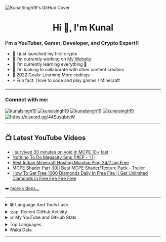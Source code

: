 ![KunalSingh19's GitHub Cover](https://cool-cover.up.railway.app/cover.png?username=KunalSingh19&text=Hi,+I'm+KunalSingh19&pattern=p2)
<h1 align="center">Hi 👋, I'm Kunal</h1>

### I'm a YouTuber, Gamer, Developer, and Crypto Expert!!

- 🔭 I just launched my first crypto
- 🔭 I’m currently working on [My Website](https://KunalSingh19.tech)
- 🌱 I’m currently learning everything 🤣
- 👯 I’m looking to collaborate with other content creators
- 🥅 2022 Goals: Learning More codings 
- ⚡ Fun fact: I love to code and play games / Minecraft

---

<h3 align="left">Connect with me:</h3>
<p align="left">
<a href="https://codepen.io/kunalsingh19" target="blank"><img align="center" src="https://raw.githubusercontent.com/rahuldkjain/github-profile-readme-generator/master/src/images/icons/Social/codepen.svg" alt="kunalsingh19" height="30" width="40" /></a>
<a href="https://codesandbox.com/kunalsingh19" target="blank"><img align="center" src="https://raw.githubusercontent.com/rahuldkjain/github-profile-readme-generator/master/src/images/icons/Social/codesandbox.svg" alt="kunalsingh19" height="30" width="40" /></a>
<a href="https://kaggle.com/kunalsingh19" target="blank"><img align="center" src="https://raw.githubusercontent.com/rahuldkjain/github-profile-readme-generator/master/src/images/icons/Social/kaggle.svg" alt="kunalsingh19" height="30" width="40" /></a>
<a href="https://www.youtube.com/c/kunalsingh19" target="blank"><img align="center" src="https://raw.githubusercontent.com/rahuldkjain/github-profile-readme-generator/master/src/images/icons/Social/youtube.svg" alt="kunalsingh19" height="30" width="40" /></a>
<a href="https://discord.gg/https://discord.gg/44SuyqbtvW" target="blank"><img align="center" src="https://raw.githubusercontent.com/rahuldkjain/github-profile-readme-generator/master/src/images/icons/Social/discord.svg" alt="https://discord.gg/44SuyqbtvW" height="30" width="40" /></a>
</p>

---

## 📺 Latest YouTube Videos
<!-- YOUTUBE:START -->
- [i survived 30 minutes on void in MCPE 10× fast](https://www.youtube.com/watch?v=dj-PPB5tMjw)
- [Nothing To Do Megacity Smp ||#EP - 1 ||](https://www.youtube.com/watch?v=Gkm2LcaArsM)
- [Best Indian Minecraft Hosting Mumbai Ping 24/7 lag Free](https://www.youtube.com/watch?v=j4dsNR9SKXA)
- [MCPE Shader Part ||0|| Best MCPE Shader/Texture Pack - Trailer](https://www.youtube.com/watch?v=eExan5C3LlU)
- [How To Get Free 1000 Diamonds Daily In Free Fire || Get Unlimited Diamonds In Free Fire Fire Free](https://www.youtube.com/watch?v=_Em6N9wl5uQ)
<!-- YOUTUBE:END -->
➡️ [more videos...](https://youtube.com/KunalSingh19)

---

<details>
 <summary>🛠 Language And Tools I use</summary>


<p align="left"> <a href="https://developer.android.com" target="_blank" rel="noreferrer"> <img src="https://raw.githubusercontent.com/devicons/devicon/master/icons/android/android-original-wordmark.svg" alt="android" width="40" height="40"/> </a> <a href="https://www.arduino.cc/" target="_blank" rel="noreferrer"> <img src="https://cdn.worldvectorlogo.com/logos/arduino-1.svg" alt="arduino" width="40" height="40"/> </a> <a href="https://aws.amazon.com" target="_blank" rel="noreferrer"> <img src="https://raw.githubusercontent.com/devicons/devicon/master/icons/amazonwebservices/amazonwebservices-original-wordmark.svg" alt="aws" width="40" height="40"/> </a> <a href="https://azure.microsoft.com/en-in/" target="_blank" rel="noreferrer"> <img src="https://www.vectorlogo.zone/logos/microsoft_azure/microsoft_azure-icon.svg" alt="azure" width="40" height="40"/> </a> <a href="https://babeljs.io/" target="_blank" rel="noreferrer"> <img src="https://www.vectorlogo.zone/logos/babeljs/babeljs-icon.svg" alt="babel" width="40" height="40"/> </a> <a href="https://www.gnu.org/software/bash/" target="_blank" rel="noreferrer"> <img src="https://www.vectorlogo.zone/logos/gnu_bash/gnu_bash-icon.svg" alt="bash" width="40" height="40"/> </a> <a href="https://www.blender.org/" target="_blank" rel="noreferrer"> <img src="https://download.blender.org/branding/community/blender_community_badge_white.svg" alt="blender" width="40" height="40"/> </a> <a href="https://getbootstrap.com" target="_blank" rel="noreferrer"> <img src="https://raw.githubusercontent.com/devicons/devicon/master/icons/bootstrap/bootstrap-plain-wordmark.svg" alt="bootstrap" width="40" height="40"/> </a> <a href="https://www.cprogramming.com/" target="_blank" rel="noreferrer"> <img src="https://raw.githubusercontent.com/devicons/devicon/master/icons/c/c-original.svg" alt="c" width="40" height="40"/> </a> <a href="https://circleci.com" target="_blank" rel="noreferrer"> <img src="https://www.vectorlogo.zone/logos/circleci/circleci-icon.svg" alt="circleci" width="40" height="40"/> </a> <a href="https://www.w3schools.com/cpp/" target="_blank" rel="noreferrer"> <img src="https://raw.githubusercontent.com/devicons/devicon/master/icons/cplusplus/cplusplus-original.svg" alt="cplusplus" width="40" height="40"/> </a> <a href="https://www.w3schools.com/cs/" target="_blank" rel="noreferrer"> <img src="https://raw.githubusercontent.com/devicons/devicon/master/icons/csharp/csharp-original.svg" alt="csharp" width="40" height="40"/> </a> <a href="https://www.w3schools.com/css/" target="_blank" rel="noreferrer"> <img src="https://raw.githubusercontent.com/devicons/devicon/master/icons/css3/css3-original-wordmark.svg" alt="css3" width="40" height="40"/> </a> <a href="https://www.docker.com/" target="_blank" rel="noreferrer"> <img src="https://raw.githubusercontent.com/devicons/devicon/master/icons/docker/docker-original-wordmark.svg" alt="docker" width="40" height="40"/> </a> <a href="https://firebase.google.com/" target="_blank" rel="noreferrer"> <img src="https://www.vectorlogo.zone/logos/firebase/firebase-icon.svg" alt="firebase" width="40" height="40"/> </a> <a href="https://flask.palletsprojects.com/" target="_blank" rel="noreferrer"> <img src="https://www.vectorlogo.zone/logos/pocoo_flask/pocoo_flask-icon.svg" alt="flask" width="40" height="40"/> </a> <a href="https://flutter.dev" target="_blank" rel="noreferrer"> <img src="https://www.vectorlogo.zone/logos/flutterio/flutterio-icon.svg" alt="flutter" width="40" height="40"/> </a> <a href="https://cloud.google.com" target="_blank" rel="noreferrer"> <img src="https://www.vectorlogo.zone/logos/google_cloud/google_cloud-icon.svg" alt="gcp" width="40" height="40"/> </a> <a href="https://git-scm.com/" target="_blank" rel="noreferrer"> <img src="https://www.vectorlogo.zone/logos/git-scm/git-scm-icon.svg" alt="git" width="40" height="40"/> </a> <a href="https://golang.org" target="_blank" rel="noreferrer"> <img src="https://raw.githubusercontent.com/devicons/devicon/master/icons/go/go-original.svg" alt="go" width="40" height="40"/> </a> <a href="https://heroku.com" target="_blank" rel="noreferrer"> <img src="https://www.vectorlogo.zone/logos/heroku/heroku-icon.svg" alt="heroku" width="40" height="40"/> </a> <a href="https://www.w3.org/html/" target="_blank" rel="noreferrer"> <img src="https://raw.githubusercontent.com/devicons/devicon/master/icons/html5/html5-original-wordmark.svg" alt="html5" width="40" height="40"/> </a> <a href="https://ifttt.com/" target="_blank" rel="noreferrer"> <img src="https://www.vectorlogo.zone/logos/ifttt/ifttt-ar21.svg" alt="ifttt" width="40" height="40"/> </a> <a href="https://www.adobe.com/in/products/illustrator.html" target="_blank" rel="noreferrer"> <img src="https://www.vectorlogo.zone/logos/adobe_illustrator/adobe_illustrator-icon.svg" alt="illustrator" width="40" height="40"/> </a> <a href="https://developer.mozilla.org/en-US/docs/Web/JavaScript" target="_blank" rel="noreferrer"> <img src="https://raw.githubusercontent.com/devicons/devicon/master/icons/javascript/javascript-original.svg" alt="javascript" width="40" height="40"/> </a> <a href="https://jekyllrb.com/" target="_blank" rel="noreferrer"> <img src="https://www.vectorlogo.zone/logos/jekyllrb/jekyllrb-icon.svg" alt="jekyll" width="40" height="40"/> </a> <a href="https://www.linux.org/" target="_blank" rel="noreferrer"> <img src="https://raw.githubusercontent.com/devicons/devicon/master/icons/linux/linux-original.svg" alt="linux" width="40" height="40"/> </a> <a href="https://www.mongodb.com/" target="_blank" rel="noreferrer"> <img src="https://raw.githubusercontent.com/devicons/devicon/master/icons/mongodb/mongodb-original-wordmark.svg" alt="mongodb" width="40" height="40"/> </a> <a href="https://www.mysql.com/" target="_blank" rel="noreferrer"> <img src="https://raw.githubusercontent.com/devicons/devicon/master/icons/mysql/mysql-original-wordmark.svg" alt="mysql" width="40" height="40"/> </a> <a href="https://nextjs.org/" target="_blank" rel="noreferrer"> <img src="https://cdn.worldvectorlogo.com/logos/nextjs-2.svg" alt="nextjs" width="40" height="40"/> </a> <a href="https://nodejs.org" target="_blank" rel="noreferrer"> <img src="https://raw.githubusercontent.com/devicons/devicon/master/icons/nodejs/nodejs-original-wordmark.svg" alt="nodejs" width="40" height="40"/> </a> <a href="https://www.perl.org/" target="_blank" rel="noreferrer"> <img src="https://api.iconify.design/logos-perl.svg" alt="perl" width="40" height="40"/> </a> <a href="https://www.photoshop.com/en" target="_blank" rel="noreferrer"> <img src="https://raw.githubusercontent.com/devicons/devicon/master/icons/photoshop/photoshop-line.svg" alt="photoshop" width="40" height="40"/> </a> <a href="https://www.php.net" target="_blank" rel="noreferrer"> <img src="https://raw.githubusercontent.com/devicons/devicon/master/icons/php/php-original.svg" alt="php" width="40" height="40"/> </a> <a href="https://www.postgresql.org" target="_blank" rel="noreferrer"> <img src="https://raw.githubusercontent.com/devicons/devicon/master/icons/postgresql/postgresql-original-wordmark.svg" alt="postgresql" width="40" height="40"/> </a> <a href="https://www.python.org" target="_blank" rel="noreferrer"> <img src="https://raw.githubusercontent.com/devicons/devicon/master/icons/python/python-original.svg" alt="python" width="40" height="40"/> </a> <a href="https://reactjs.org/" target="_blank" rel="noreferrer"> <img src="https://raw.githubusercontent.com/devicons/devicon/master/icons/react/react-original-wordmark.svg" alt="react" width="40" height="40"/> </a> <a href="https://reactnative.dev/" target="_blank" rel="noreferrer"> <img src="https://reactnative.dev/img/header_logo.svg" alt="reactnative" width="40" height="40"/> </a> <a href="https://redis.io" target="_blank" rel="noreferrer"> <img src="https://raw.githubusercontent.com/devicons/devicon/master/icons/redis/redis-original-wordmark.svg" alt="redis" width="40" height="40"/> </a> <a href="https://sass-lang.com" target="_blank" rel="noreferrer"> <img src="https://raw.githubusercontent.com/devicons/devicon/master/icons/sass/sass-original.svg" alt="sass" width="40" height="40"/> </a> <a href="https://www.sqlite.org/" target="_blank" rel="noreferrer"> <img src="https://www.vectorlogo.zone/logos/sqlite/sqlite-icon.svg" alt="sqlite" width="40" height="40"/> </a> <a href="https://www.typescriptlang.org/" target="_blank" rel="noreferrer"> <img src="https://raw.githubusercontent.com/devicons/devicon/master/icons/typescript/typescript-original.svg" alt="typescript" width="40" height="40"/> </a> <a href="https://unity.com/" target="_blank" rel="noreferrer"> <img src="https://www.vectorlogo.zone/logos/unity3d/unity3d-icon.svg" alt="unity" width="40" height="40"/> </a> <a href="https://unrealengine.com/" target="_blank" rel="noreferrer"> <img src="https://raw.githubusercontent.com/kenangundogan/fontisto/036b7eca71aab1bef8e6a0518f7329f13ed62f6b/icons/svg/brand/unreal-engine.svg" alt="unreal" width="40" height="40"/> </a> <a href="https://vuejs.org/" target="_blank" rel="noreferrer"> <img src="https://raw.githubusercontent.com/devicons/devicon/master/icons/vuejs/vuejs-original-wordmark.svg" alt="vuejs" width="40" height="40"/> </a> <a href="https://www.adobe.com/products/xd.html" target="_blank" rel="noreferrer"> <img src="https://cdn.worldvectorlogo.com/logos/adobe-xd.svg" alt="xd" width="40" height="40"/> </a> </p>


</details>

<details>
  <summary>:zap: Recent GitHub Activity</summary>
  
<!--START_SECTION:activity-->
1. ❗️ Opened issue [#11](https://github.com/AyeSpacey/Nvimfy/issues/11) in [AyeSpacey/Nvimfy](https://github.com/AyeSpacey/Nvimfy)
2. ❗️ Opened issue [#4155](https://github.com/npm/cli/issues/4155) in [npm/cli](https://github.com/npm/cli)
3. ❗️ Opened issue [#1](https://github.com/orsondmc/minecraft-chat-log-parser/issues/1) in [orsondmc/minecraft-chat-log-parser](https://github.com/orsondmc/minecraft-chat-log-parser)
<!--END_SECTION:activity-->

</details>

<details>
  <summary>📊 My YouTube and GitHub Stats</summary>

 [![KunalZingh19's youtube stats](https://youtube-stats-card.vercel.app/api?channelid=UCb_c2IhWw5rOQ2VoGUiKHEw&layout=extruded)](https://www.youtube.com/KunalSingh19)

  [![KunalSingh19's GitHub stats](https://github-readme-stats.vercel.app/api?username=KunalSingh19&count_private=true&show_icons=true&include_all_commits=true&border_radius=true)](https://github.com/KunalSingh19/)

<p align="left"> <a href="https://github.com/ryo-ma/github-profile-trophy"><img src="https://github-profile-trophy.vercel.app/?username=kunalsingh19" alt="kunalsingh19" /></a> </p>

<p><img align="center" src="https://github-readme-streak-stats.herokuapp.com/?user=kunalsingh19&" alt="kunalsingh19" /></p>


</details>
<details>
  <summary>Top Languages</summary>

  [![Top Langs](https://github-readme-stats.vercel.app/api/top-langs/?username=KunalSingh19&layout=compact&langs_count=10)](https://github.com/KunalSingh19)

</details>
<details>
  <summary>Waka Data</summary>

<!--START_SECTION:waka-->
![Code Time](http://img.shields.io/badge/Code%20Time-0%20secs-blue)

![Lines of code](https://img.shields.io/badge/From%20Hello%20World%20I%27ve%20Written--32%20Thousand%20lines%20of%20code-blue)

**🐱 My GitHub Data** 

> 🏆 211 Contributions in the Year 2021
 > 
> 📦 63.6 kB Used in GitHub's Storage 
 > 
> 🚫 Not Opted to Hire
 > 
> 📜 14 Public Repositories 
 > 
> 🔑 5 Private Repositories  
 > 
**I'm an Early 🐤** 

```text
🌞 Morning    33 commits     ██░░░░░░░░░░░░░░░░░░░░░░░   8.57% 
🌆 Daytime    205 commits    █████████████░░░░░░░░░░░░   53.25% 
🌃 Evening    147 commits    █████████░░░░░░░░░░░░░░░░   38.18% 
🌙 Night      0 commits      ░░░░░░░░░░░░░░░░░░░░░░░░░   0.0%

```
📅 **I'm Most Productive on Monday** 

```text
Monday       82 commits     █████░░░░░░░░░░░░░░░░░░░░   21.3% 
Tuesday      65 commits     ████░░░░░░░░░░░░░░░░░░░░░   16.88% 
Wednesday    71 commits     ████░░░░░░░░░░░░░░░░░░░░░   18.44% 
Thursday     42 commits     ██░░░░░░░░░░░░░░░░░░░░░░░   10.91% 
Friday       50 commits     ███░░░░░░░░░░░░░░░░░░░░░░   12.99% 
Saturday     48 commits     ███░░░░░░░░░░░░░░░░░░░░░░   12.47% 
Sunday       27 commits     █░░░░░░░░░░░░░░░░░░░░░░░░   7.01%

```


📊 **This Week I Spent My Time On** 

```text
⌚︎ Time Zone: Asia/Kolkata

💬 Programming Languages: 
No Activity Tracked This Week

🔥 Editors: 
No Activity Tracked This Week

🐱‍💻 Projects: 
No Activity Tracked This Week

💻 Operating System: 
No Activity Tracked This Week

```

**I Mostly Code in HTML** 

```text
HTML                     3 repos             █████░░░░░░░░░░░░░░░░░░░░   21.43% 
JavaScript               3 repos             █████░░░░░░░░░░░░░░░░░░░░   21.43% 
Shell                    2 repos             ███░░░░░░░░░░░░░░░░░░░░░░   14.29% 
CSS                      1 repo              █░░░░░░░░░░░░░░░░░░░░░░░░   7.14% 
EJS                      1 repo              █░░░░░░░░░░░░░░░░░░░░░░░░   7.14%

```


**Timeline**

![Chart not found](https://raw.githubusercontent.com/KunalSingh19/KunalSingh19/main/charts/bar_graph.png) 


 Last Updated on 31/12/2021
<!--END_SECTION:waka-->
</details>

---

